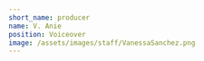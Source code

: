 ```yaml
---
short_name: producer
name: V. Anie
position: Voiceover
image: /assets/images/staff/VanessaSanchez.png
---
```

